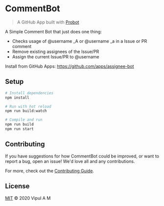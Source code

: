 # CommentBot

> A GitHub App built with [Probot](https://github.com/probot/probot)

A Simple Comment Bot that just does one thing: 
- Checks usage of @username _A or @username _a in a Issue or PR comment
- Remove existing assignees of the Issue/PR
- Assign the current Issue/PR to @username

Install from GitHub Apps: https://github.com/apps/assignee-bot

## Setup

```sh
# Install dependencies
npm install

# Run with hot reload
npm run build:watch

# Compile and run
npm run build
npm run start
```

## Contributing

If you have suggestions for how CommentBot could be improved, or want to report a bug, open an issue! We'd love all and any contributions.

For more, check out the [Contributing Guide](CONTRIBUTING.md).

## License

[MIT](LICENSE) © 2020 Vipul A M

